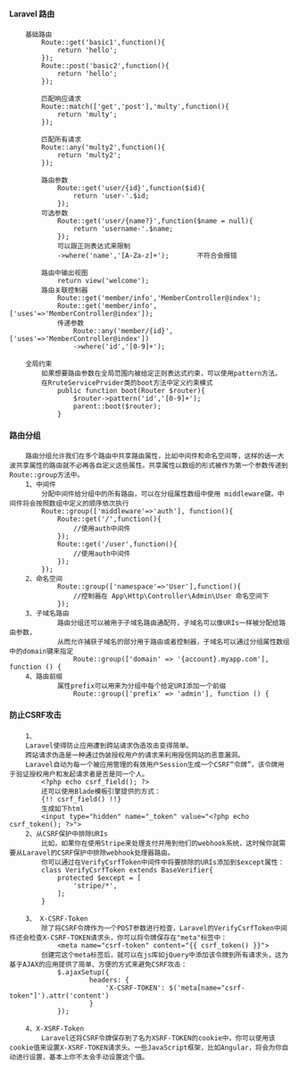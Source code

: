 #### Laravel 路由 
		
		基础路由
			Route::get('basic1',function(){
				return 'hello';
			});
			Route::post('basic2',function(){
				return 'hello';
			});
			
			匹配响应请求
			Route::match(['get','post'],'multy',function(){
				return 'multy';
			});
			
			匹配所有请求
			Route::any('multy2',function(){
				return 'multy2';
			});
		
			路由参数
				Route::get('user/{id}',function($id){
					return 'user-'.$id;
				});
			可选参数
				Route::get('user/{name?}',function($name = null){
					return 'username-'.$name;
				});
				可以跟正则表达式来限制
				->where('name','[A-Za-z]+');       不符合会报错
			
			路由中输出视图
				return view('welcome');
			路由关联控制器
				Route::get('member/info','MemberController@index');
				Route::get('member/info',['uses'=>'MemberController@index']);
				传递参数
					Route::any('member/{id}',['uses'=>'MemberController@index'])
					->where('id','[0-9]+');
				
		全局约束
			如果想要路由参数在全局范围内被给定正则表达式约束，可以使用pattern方法。
			在RruteServicePrvider类的boot方法中定义约束模式
				public function boot(Router $router){
					$router->pattern('id','[0-9]+');
					parent::boot($router);
				}
		
#### 路由分组
		路由分组允许我们在多个路由中共享路由属性，比如中间件和命名空间等，这样的话一大波共享属性的路由就不必再各自定义这些属性。共享属性以数组的形式被作为第一个参数传递到Route::group方法中。
		1、中间件
			分配中间件给分组中的所有路由，可以在分组属性数组中使用 middleware键。中间件将会按照数组中定义的顺序依次执行
			Route::group(['middleware'=>'auth'], function(){
				Route::get('/',function(){
					//使用auth中间件
				});
				Route::get('/user',function(){
					//使用auth中间件
				});
			});
		2、命名空间
				Route::group(['namespace'=>'User'],function(){
					//控制器在 App\Http\Controller\Admin\User 命名空间下
 				});
		3、子域名路由
				路由分组还可以被用于子域名路由通配符，子域名可以像URIs一样被分配给路由参数，
				从而允许捕获子域名的部分用于路由或者控制器，子域名可以通过分组属性数组中的domain键来指定
					Route::group(['domain' => '{account}.myapp.com'], function () {
		4、路由前缀
				属性prefix可以用来为分组中每个给定URI添加一个前缀
					Route::group(['prefix' => 'admin'], function () {
					

#### 防止CSRF攻击
		1、
		Laravel使得防止应用遭到跨站请求伪造攻击变得简单。
		跨站请求伪造是一种通过伪装授权用户的请求来利用授信网站的恶意漏洞。
		Laravel自动为每一个被应用管理的有效用户Session生成一个CSRF“令牌”，该令牌用于验证授权用户和发起请求者是否是同一个人。
			<?php echo csrf_field(); ?>   
			还可以使用Blade模板引擎提供的方式：
			{!! csrf_field() !!}
			生成如下html
			<input type="hidden" name="_token" value="<?php echo csrf_token(); ?>">
		2、从CSRF保护中排除URIs
			比如，如果你在使用Stripe来处理支付并用到他们的webhook系统，这时候你就需要从Laravel的CSRF保护中排除webhook处理器路由。
			你可以通过在VerifyCsrfToken中间件中将要排除的URIs添加到$except属性：
			class VerifyCsrfToken extends BaseVerifier{
				protected $except = [
					'stripe/*',
				];
			}
		
		3、 X-CSRF-Token
			除了将CSRF令牌作为一个POST参数进行检查，Laravel的VerifyCsrfToken中间件还会检查X-CSRF-TOKEN请求头，你可以将令牌保存在"meta"标签中：
				<meta name="csrf-token" content="{{ csrf_token() }}">
			创建完这个meta标签后，就可以在js库如jQuery中添加该令牌到所有请求头，这为基于AJAX的应用提供了简单、方便的方式来避免CSRF攻击：
				$.ajaxSetup({
						headers: {
							'X-CSRF-TOKEN': $('meta[name="csrf-token"]').attr('content')
						}
				});
		
		4、X-XSRF-Token
			Laravel还将CSRF令牌保存到了名为XSRF-TOKEN的cookie中，你可以使用该cookie值来设置X-XSRF-TOKEN请求头。一些JavaScript框架，比如Angular，将会为你自动进行设置，基本上你不太会手动设置这个值。
		
		
		
		
		
		
		
		
		
		
		
		
		
		
		
		
		
		
		
		
		
		
		
		
		
		
		
		
		
		
		